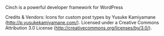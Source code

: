 Cinch is a powerful developer framework for WordPress

Credits & Vendors:
Icons for custom post types by Yusuke Kamiyamane (http://p.yusukekamiyamane.com/). Licensed under a Creative Commons Attribution 3.0 License (http://creativecommons.org/licenses/by/3.0/).